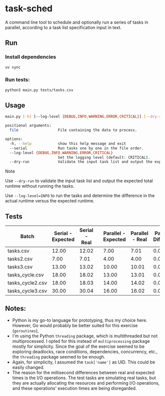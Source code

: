 # task-sched

A command line tool to schedule and optionally run a series of tasks in parallel, according to a task list specification input in text.

## Run

### Install dependencies
```bash
uv sync
```

### Run tests:

```bash
python3 main.py tests/tasks.csv
```

## Usage

```bash
main.py [-h] [--log-level {DEBUG,INFO,WARNING,ERROR,CRITICAL}] [--dry-run] file

positional arguments:
  file                  File containing the data to process.

options:
  -h, --help            show this help message and exit
  --serial              Run tasks one by one in the file order.
  --log-level {DEBUG,INFO,WARNING,ERROR,CRITICAL}
                        Set the logging level (default: CRITICAL).
  --dry-run             Validate the input task list and output the expected total runtime.
```

> [!NOTE]
> Use `--dry-run` to validate the input task list and output the expected total runtime without running the tasks.
> 
> Use `--log-level=INFO` to run the tasks and determine the difference in the actual runtime versus the expected runtime.

## Tests

Batch| Serial - Expected  | Serial - Real  || Parallel - Expected |Parallel - Real |Parallel - Difference|
|-|-|-|-|-|-|-|
tasks.csv| 12.00| 12.02|| 7.00 |7.01 | 0.009|
tasks2.csv| 7.00| 7.01|| 4.00 |4.00 | 0.004|
tasks3.csv| 13.00| 13.02|| 10.00 |10.01 | 0.01|
tasks_cycle.csv| 18.00| 18.02|| 13.00 |13.01 |  0.01|
tasks_cycle2.csv| 18.00| 18.03|| 14.00 |14.02 | 0.02|
tasks_cycle3.csv| 30.00| 30.04|| 16.00 |16.02 | 0.02|


## Notes:

- Python is my go-to language for prototyping, thus my choice here. However, Go would probably be better suited for this exercise (`goroutines`), 
- I'm using the Python `threading` package, which is multithreaded but not multiprocessed. I opted for this instead of `multiprocessing` package mostly for simplicity. Since the goal of the exercise seemed to be exploring deadlocks, race conditions, dependencies, concurrency, etc., the `threading` package seemed to be enough.
- Again, for simplicity, I assumed the `task['name']` as UID. This could be easily changed. 
- The reason for the millisecond differences between real and expected times is the I/O operations. The test tasks are simulating real tasks, but they are actually allocating the resources and performing I/O operations, and these operations' execution times are being disregarded.
  